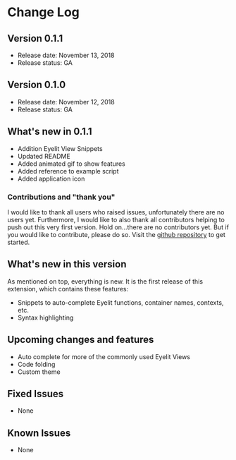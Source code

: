 # Change Log

## Version 0.1.1
* Release date: November 13, 2018
* Release status: GA

## Version 0.1.0
* Release date: November 12, 2018
* Release status: GA

## What's new in 0.1.1
* Addition Eyelit View Snippets
* Updated README
* Added animated gif to show features
* Added reference to example script
* Added application icon

### Contributions and "thank you"
I would like to thank all users who raised issues, unfortunately there are no users yet. Furthermore, I would like to also thank all contributors helping to push out this very first version. Hold on...there are no contributors yet. But if you would like to contribute, please do so. Visit the [github repository](https://github.com/amoekesch/vscode-ext-escn) to get started.

## What's new in this version
As mentioned on top, everything is new. It is the first release of this extension, which contains these features:
* Snippets to auto-complete Eyelit functions, container names, contexts, etc.
* Syntax highlighting

## Upcoming changes and features
* Auto complete for more of the commonly used Eyelit Views
* Code folding
* Custom theme

## Fixed Issues
* None

## Known Issues
* None
